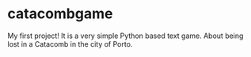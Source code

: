 # catacombgame
My first project! It is a very simple Python based text game. About being lost in a Catacomb in the city of Porto.
